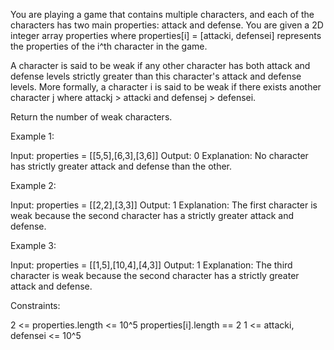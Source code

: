 You are playing a game that contains multiple characters, and each of the
characters has two main properties: attack and defense. You are given a 2D
integer array properties where properties[i] = [attacki, defensei] represents
the properties of the i^th character in the game.

A character is said to be weak if any other character has both attack and
defense levels strictly greater than this character's attack and defense
levels. More formally, a character i is said to be weak if there exists
another character j where attackj > attacki and defensej > defensei.

Return the number of weak characters.


Example 1:


Input: properties = [[5,5],[6,3],[3,6]]
Output: 0
Explanation: No character has strictly greater attack and defense than the
other.


Example 2:


Input: properties = [[2,2],[3,3]]
Output: 1
Explanation: The first character is weak because the second character has a
strictly greater attack and defense.


Example 3:


Input: properties = [[1,5],[10,4],[4,3]]
Output: 1
Explanation: The third character is weak because the second character has a
strictly greater attack and defense.



Constraints:


2 <= properties.length <= 10^5
properties[i].length == 2
1 <= attacki, defensei <= 10^5




